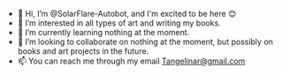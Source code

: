 - 👋 Hi, I’m @SolarFlare-Autobot, and I'm excited to be here 😊
- 👀 I’m interested in all types of art and writing my books.
- 🌱 I’m currently learning nothing at the moment.
- 💞️ I’m looking to collaborate on nothing at the moment, but possibly on books and art projects in the future.
- 📫 You can reach me through my email Tangelinar@gmail.com

<!---
SolarFlare-Autobot/SolarFlare-Autobot is a ✨ special ✨ repository because its `README.md` (this file) appears on your GitHub profile.
You can click the Preview link to take a look at your changes.
--->
